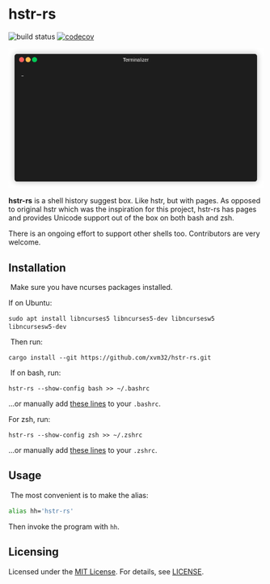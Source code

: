 # hstr-rs

![build status](https://github.com/xvm32/hstr-rs/workflows/CI/badge.svg) [![codecov](https://codecov.io/gh/xvm32/hstr-rs/branch/master/graph/badge.svg?token=0BZM100XU5)](https://codecov.io/gh/xvm32/hstr-rs)

![screenshot](screencast.gif)

**hstr-rs** is a shell history suggest box. Like hstr, but with pages. As opposed to original hstr which was the inspiration for this project, hstr-rs has pages and provides Unicode support out of the box on both bash and zsh.

There is an ongoing effort to support other shells too. Contributors are very welcome.
​
## Installation
​
Make sure you have ncurses packages installed.

If on Ubuntu:
​
```
sudo apt install libncurses5 libncurses5-dev libncursesw5 libncursesw5-dev
```
​
Then run:
​
```
cargo install --git https://github.com/xvm32/hstr-rs.git
```
​
If on bash, run:

```
hstr-rs --show-config bash >> ~/.bashrc
```

...or manually add [these lines](hstr-rs/src/config/bash) to your `.bashrc`.

For zsh, run:

```
hstr-rs --show-config zsh >> ~/.zshrc
```
...or manually add [these lines](hstr-rs/src/config/zsh) to your `.zshrc`.

## Usage
​
The most convenient is to make the alias:

```sh
alias hh='hstr-rs'
```

Then invoke the program with `hh`.

## Licensing

Licensed under the [MIT License](https://opensource.org/licenses/MIT). For details, see [LICENSE](https://github.com/xvm32/hstr-rs/blob/master/LICENSE).
